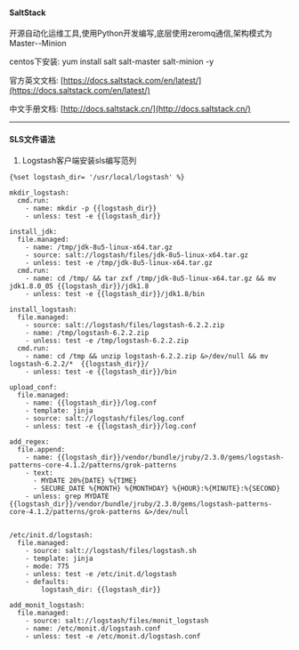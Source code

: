 #### SaltStack

开源自动化运维工具,使用Python开发编写,底层使用zeromq通信,架构模式为Master--Minion

centos下安装: yum install salt salt-master salt-minion -y

官方英文文档: [https://docs.saltstack.com/en/latest/](https://docs.saltstack.com/en/latest/)

中文手册文档: [http://docs.saltstack.cn/](http://docs.saltstack.cn/)

---

#### SLS文件语法

1. Logstash客户端安装sls编写范列

```
{%set logstash_dir= '/usr/local/logstash' %}

mkdir_logstash:
  cmd.run:
    - name: mkdir -p {{logstash_dir}}
    - unless: test -e {{logstash_dir}}

install_jdk:
  file.managed:
    - name: /tmp/jdk-8u5-linux-x64.tar.gz
    - source: salt://logstash/files/jdk-8u5-linux-x64.tar.gz
    - unless: test -e /tmp/jdk-8u5-linux-x64.tar.gz
  cmd.run:
    - name: cd /tmp/ && tar zxf /tmp/jdk-8u5-linux-x64.tar.gz && mv jdk1.8.0_05 {{logstash_dir}}/jdk1.8
    - unless: test -e {{logstash_dir}}/jdk1.8/bin

install_logstash:
  file.managed:
    - source: salt://logstash/files/logstash-6.2.2.zip
    - name: /tmp/logstash-6.2.2.zip
    - unless: test -e /tmp/logstash-6.2.2.zip
  cmd.run: 
    - name: cd /tmp && unzip logstash-6.2.2.zip &>/dev/null && mv logstash-6.2.2/*  {{logstash_dir}}/
    - unless: test -e {{logstash_dir}}/bin

upload_conf:
  file.managed:
    - name: {{logstash_dir}}/log.conf
    - template: jinja
    - source: salt://logstash/files/log.conf
    - unless: test -e {{logstash_dir}}/log.conf

add_regex:
  file.append:
    - name: {{logstash_dir}}/vendor/bundle/jruby/2.3.0/gems/logstash-patterns-core-4.1.2/patterns/grok-patterns
    - text:
      - MYDATE 20%{DATE} %{TIME}
      - SECURE_DATE %{MONTH} %{MONTHDAY} %{HOUR}:%{MINUTE}:%{SECOND}
    - unless: grep MYDATE {{logstash_dir}}/vendor/bundle/jruby/2.3.0/gems/logstash-patterns-core-4.1.2/patterns/grok-patterns &>/dev/null


/etc/init.d/logstash:
  file.managed:
    - source: salt://logstash/files/logstash.sh
    - template: jinja
    - mode: 775
    - unless: test -e /etc/init.d/logstash
    - defaults:
        logstash_dir: {{logstash_dir}}

add_monit_logstash:
  file.managed:
    - source: salt://logstash/files/monit_logstash
    - name: /etc/monit.d/logstash.conf
    - unless: test -e /etc/monit.d/logstash.conf
```



